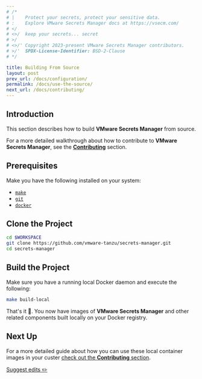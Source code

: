 ```yaml
---
# /*
# |    Protect your secrets, protect your sensitive data.
# :    Explore VMware Secrets Manager docs at https://vsecm.com/
# </
# <>/  keep your secrets... secret
# >/
# <>/' Copyright 2023-present VMware Secrets Manager contributors.
# >/'  SPDX-License-Identifier: BSD-2-Clause
# */

title: Building From Source
layout: post
prev_url: /docs/configuration/
permalink: /docs/use-the-source/
next_url: /docs/contributing/
---
```


## Introduction

This section describes how to build **VMware Secrets Manager** from source.

For a more detailed walkthrough about how to contribute to **VMware Secrets
Manager**, see the [**Contributing**](/docs/contributing/) section.

## Prerequisites

Make you have the following installed on your system:

* [`make`](https://www.gnu.org/software/make/)
* [`git`](https://git-scm.com/)
* [`docker`](https://www.docker.com/)

## Clone the Project

```bash
cd $WORKSPACE
git clone https://github.com/vmware-tanzu/secrets-manager.git
cd secrets-manager
```

## Build the Project

Make sure you have a running local Docker daemon and execute the following:

```bash
make build-local
```

That's it 🎉. You now have images of **VMware Secrets Manager** and other 
related components built locally on your Docker registry.

## Next Up

For a more detailed guide about how you can use these local container images
in your custer [check out the **Contributing** section](/docs/contributing/).

<p class="github-button">
    <a href="https://github.com/vmware-tanzu/secrets-manager/blob/main/docs/_pages/0120-use-the-source.md">
       Suggest edits ✏️ 
    </a>
</p>